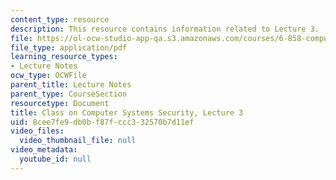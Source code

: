 ```yaml
---
content_type: resource
description: This resource contains information related to Lecture 3.
file: https://ol-ocw-studio-app-qa.s3.amazonaws.com/courses/6-858-computer-systems-security-fall-2014/8cee7fe9db0bf87fccc332570b7d11ef_MIT6_858F14_lec3.pdf
file_type: application/pdf
learning_resource_types:
- Lecture Notes
ocw_type: OCWFile
parent_title: Lecture Notes
parent_type: CourseSection
resourcetype: Document
title: Class on Computer Systems Security, Lecture 3
uid: 8cee7fe9-db0b-f87f-ccc3-32570b7d11ef
video_files:
  video_thumbnail_file: null
video_metadata:
  youtube_id: null
---
```


